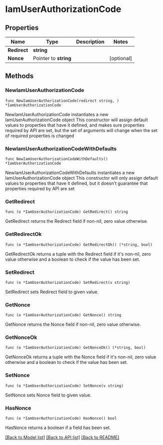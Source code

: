 # IamUserAuthorizationCode

## Properties

Name | Type | Description | Notes
------------ | ------------- | ------------- | -------------
**Redirect** | **string** |  | 
**Nonce** | Pointer to **string** |  | [optional] 

## Methods

### NewIamUserAuthorizationCode

`func NewIamUserAuthorizationCode(redirect string, ) *IamUserAuthorizationCode`

NewIamUserAuthorizationCode instantiates a new IamUserAuthorizationCode object
This constructor will assign default values to properties that have it defined,
and makes sure properties required by API are set, but the set of arguments
will change when the set of required properties is changed

### NewIamUserAuthorizationCodeWithDefaults

`func NewIamUserAuthorizationCodeWithDefaults() *IamUserAuthorizationCode`

NewIamUserAuthorizationCodeWithDefaults instantiates a new IamUserAuthorizationCode object
This constructor will only assign default values to properties that have it defined,
but it doesn't guarantee that properties required by API are set

### GetRedirect

`func (o *IamUserAuthorizationCode) GetRedirect() string`

GetRedirect returns the Redirect field if non-nil, zero value otherwise.

### GetRedirectOk

`func (o *IamUserAuthorizationCode) GetRedirectOk() (*string, bool)`

GetRedirectOk returns a tuple with the Redirect field if it's non-nil, zero value otherwise
and a boolean to check if the value has been set.

### SetRedirect

`func (o *IamUserAuthorizationCode) SetRedirect(v string)`

SetRedirect sets Redirect field to given value.


### GetNonce

`func (o *IamUserAuthorizationCode) GetNonce() string`

GetNonce returns the Nonce field if non-nil, zero value otherwise.

### GetNonceOk

`func (o *IamUserAuthorizationCode) GetNonceOk() (*string, bool)`

GetNonceOk returns a tuple with the Nonce field if it's non-nil, zero value otherwise
and a boolean to check if the value has been set.

### SetNonce

`func (o *IamUserAuthorizationCode) SetNonce(v string)`

SetNonce sets Nonce field to given value.

### HasNonce

`func (o *IamUserAuthorizationCode) HasNonce() bool`

HasNonce returns a boolean if a field has been set.


[[Back to Model list]](../README.md#documentation-for-models) [[Back to API list]](../README.md#documentation-for-api-endpoints) [[Back to README]](../README.md)


